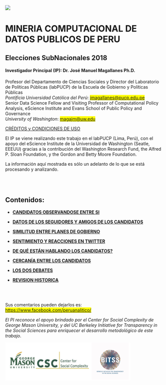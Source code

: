 <a href="https://escience.washington.edu/research-project/opening-data-peru/">
<img src="https://github.com/ERMPeru/elecciones2018/raw/master/headerLogo.png" width="1000"></a>

# MINERIA COMPUTACIONAL DE DATOS PUBLICOS DE PERU
## Elecciones SubNacionales 2018

#### **Investigador Principal (IP): Dr. José Manuel Magallanes Ph.D.**<br>
Profesor del Departamento de Ciencias Sociales y Director del Laboratorio de Políticas Públicas (labPUCP) de la Escuela de Gobierno y Políticas Públicas<br>
*Pontificia Universidad Católica del Perú*:
<span style="background-color: #FFFF00">jmagallanes@pucp.edu.pe</span>
<br>
Senior Data Science Fellow and Visiting Professor of Computational Policy Analysis, eScience Institute and Evans School of Public Policy and Governance<br>
*University of Washington*:
<span style="background-color: #FFFF00">magajm@uw.edu</span>

<a href="https://rawgit.com/ERMPeru/elecciones2018/master/Credits.html" target="_blank">CRÉDITOS y CONDICIONES DE USO</a>

El IP se viene realizando este trabajo en el labPUCP (Lima, Perú),  con el apoyo del eScience Institute de la Universidad de Washington (Seatle, EEEUU) gracias a la contribución del Washington Research Fund,  the Alfred P. Sloan Foundation, y the Gordon and Betty Moore Foundation. 

La información aquí mostrada es sólo un adelanto de lo que se está procesando y analizando.

<br>
</br>


## Contenidos:
* **[CANDIDATOS OBSERVANDOSE ENTRE SI](https://rawgit.com/ERMPeru/elecciones2018/master/subna2018_1.html)**

* **[DATOS DE LOS SEGUIDORES Y AMIGOS DE LOS CANDIDATOS](https://rawgit.com/ERMPeru/elecciones2018/master/subna2018_2_seguidores.html)**

* **[SIMILITUD ENTRE PLANES DE GOBIERNO](https://rawgit.com/ERMPeru/elecciones2018/master/planes2018.html)**

* **[SENTIMIENTO Y REACCIONES EN TWITTER](https://rawgit.com/ERMPeru/elecciones2018/master/sentimentTweet2018.html)**

* **[DE QUÉ ESTÁN HABLANDO LOS CANDIDATOS?](https://rawgit.com/ERMPeru/elecciones2018/master/TopicTweetSubNA.html)**

* **[CERCANÍA ENTRE LOS CANDIDATOS](https://rawgit.com/ERMPeru/elecciones2018/master/cercanias_fr.html)**

* **[LOS DOS DEBATES](https://rawgit.com/ERMPeru/elecciones2018/master/debates2018.html)**

* **[REVISION HISTORICA](https://escience.washington.edu/wp-content/uploads/2018/10/subnaMap.html)**


<br>
</br>

Sus comentarios pueden dejarlos es: 
<span style="background-color: #FFFF00">https://www.facebook.com/peruanalitico/</span>


*El PI reconoce el apoyo brindado por el Center for Social Complexity de George Mason University, y del UC Berkeley Initiative for Transparency in the Social Sciences para enriquecer el desarrollo metodológico de este trabajo*.


<img src="https://github.com/ERMPeru/elecciones2016/raw/master/footerLogo.png" width="400">

